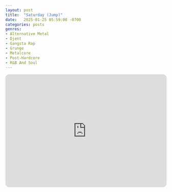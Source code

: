 ```yaml
---
layout: post
title:  "Saturday (Jump)"
date:   2025-01-25 05:59:00 -0700
categories: posts
genres:
- Alternative Metal
- Djent
- Gangsta Rap
- Grunge
- Metalcore
- Post-Hardcore
- R&B And Soul
---
```

<iframe style="border-radius:12px" src="https://open.spotify.com/embed/playlist/2SDmxHX6NGCddNYzuQMPZN?utm_source=generator" width="100%" height="352" frameBorder="0" allowfullscreen="" allow="autoplay; clipboard-write; encrypted-media; fullscreen; picture-in-picture" loading="lazy"></iframe>